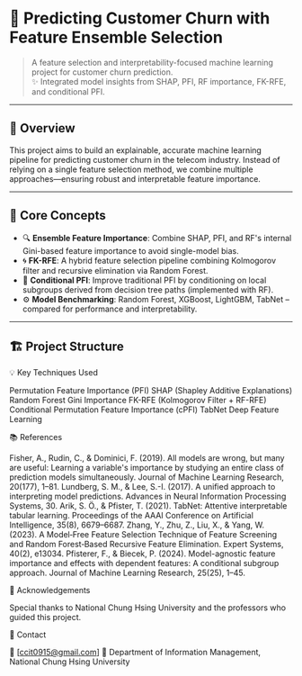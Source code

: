 # 🎯 Predicting Customer Churn with Feature Ensemble Selection

> A feature selection and interpretability-focused machine learning project for customer churn prediction.  
> ✨ Integrated model insights from SHAP, PFI, RF importance, FK-RFE, and conditional PFI.

---

## 📌 Overview

This project aims to build an explainable, accurate machine learning pipeline for predicting customer churn in the telecom industry. Instead of relying on a single feature selection method, we combine multiple approaches—ensuring robust and interpretable feature importance.

---

## 🧠 Core Concepts

- 🔍 **Ensemble Feature Importance**: Combine SHAP, PFI, and RF's internal Gini-based feature importance to avoid single-model bias.
- 🌀 **FK-RFE**: A hybrid feature selection pipeline combining Kolmogorov filter and recursive elimination via Random Forest.
- 🌿 **Conditional PFI**: Improve traditional PFI by conditioning on local subgroups derived from decision tree paths (implemented with RF).
- ⚙️ **Model Benchmarking**: Random Forest, XGBoost, LightGBM, TabNet – compared for performance and interpretability.

---

## 🏗️ Project Structure

💡 Key Techniques Used

Permutation Feature Importance (PFI)
SHAP (Shapley Additive Explanations)
Random Forest Gini Importance
FK-RFE (Kolmogorov Filter + RF-RFE)
Conditional Permutation Feature Importance (cPFI)
TabNet Deep Feature Learning

📚 References

Fisher, A., Rudin, C., & Dominici, F. (2019). All models are wrong, but many are useful: Learning a variable's importance by studying an entire class of prediction models simultaneously. Journal of Machine Learning Research, 20(177), 1–81.
Lundberg, S. M., & Lee, S.-I. (2017). A unified approach to interpreting model predictions. Advances in Neural Information Processing Systems, 30.
Arik, S. Ö., & Pfister, T. (2021). TabNet: Attentive interpretable tabular learning. Proceedings of the AAAI Conference on Artificial Intelligence, 35(8), 6679–6687.
Zhang, Y., Zhu, Z., Liu, X., & Yang, W. (2023). A Model‐Free Feature Selection Technique of Feature Screening and Random Forest‐Based Recursive Feature Elimination. Expert Systems, 40(2), e13034.
Pfisterer, F., & Biecek, P. (2024). Model-agnostic feature importance and effects with dependent features: A conditional subgroup approach. Journal of Machine Learning Research, 25(25), 1–45.

🙌 Acknowledgements

Special thanks to National Chung Hsing University and the professors who guided this project.

📮 Contact

📧 [ccit0915@gmail.com]
🏫 Department of Information Management, National Chung Hsing University
